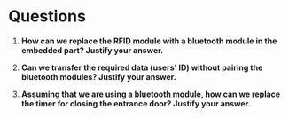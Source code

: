 # Questions

1. **How can we replace the RFID module with a bluetooth module in the embedded part? Justify your answer.**

2. **Can we transfer the required data (users' ID) without pairing the bluetooth modules? Justify your answer.**

3. **Assuming that we are using a bluetooth module, how can we replace the timer for closing the entrance door? Justify your answer.**
